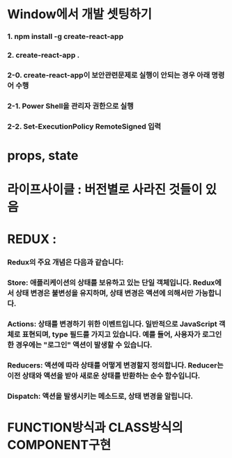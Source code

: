 # Window에서 개발 셋팅하기

### 1. npm install -g create-react-app

### 2. create-react-app .
###  2-0. create-react-app이 보안관련문제로 실행이 안되는 경우 아래 명령어 수행
###  2-1. Power Shell을 관리자 권한으로 실행
###  2-2. Set-ExecutionPolicy RemoteSigned  입력


# props, state
# 라이프사이클 : 버전별로 사라진 것들이 있음
# REDUX : 
### Redux의 주요 개념은 다음과 같습니다:
### Store: 애플리케이션의 상태를 보유하고 있는 단일 객체입니다. Redux에서 상태 변경은 불변성을 유지하며, 상태 변경은 액션에 의해서만 가능합니다.
### Actions: 상태를 변경하기 위한 이벤트입니다. 일반적으로 JavaScript 객체로 표현되며, type 필드를 가지고 있습니다. 예를 들어, 사용자가 로그인한 경우에는 "로그인" 액션이 발생할 수 있습니다.
### Reducers: 액션에 따라 상태를 어떻게 변경할지 정의합니다. Reducer는 이전 상태와 액션을 받아 새로운 상태를 반환하는 순수 함수입니다.
### Dispatch: 액션을 발생시키는 메소드로, 상태 변경을 알립니다.
# FUNCTION방식과 CLASS방식의 COMPONENT구현
